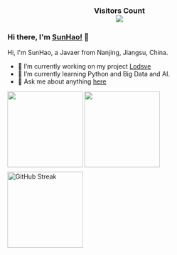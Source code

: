 <div>
  <h3 align="center"> 
    Visitors Count<br>
    <img align="center" src="https://profile-counter.glitch.me/sunhao-java/count.svg" />
  </h3>
</div>

### Hi there, I'm [SunHao!](https://www.crazy-coder.cn/) 👋

Hi, I'm SunHao, a Javaer from Nanjing, Jiangsu, China.

- 🔭 I’m currently working on my project [Lodsve](https://github.com/lodsve)
- 🌱 I’m currently learning Python and Big Data and AI.
- 💬 Ask me about anything [here](https://github.com/sunhao-java/sunhao-java/issues)

<a href="https://www.crazy-coder.cn/">
  <img align="left" height=170px src="https://github-readme-stats-git-masterorgs-github-readme-stats-team.vercel.app/api?username=sunhao-java&show_icons=true&count_private=true&include_orgs=true&theme=moltack" />
</a>
<a href="https://www.crazy-coder.cn/">
  <img align="left" height=170px src="https://github-readme-stats-git-masterorgs-github-readme-stats-team.vercel.app/api/top-langs/?username=sunhao-java&include_orgs=true&layout=compact&theme=moltack&langs_count=10" />
</a>

<a href="https://www.crazy-coder.cn/">
  <img src="https://streak-stats.demolab.com?user=sunhao-java&theme=dawnfox&hide_border=&date_format=%5BY.%5Dn.j" alt="GitHub Streak" style="margin-top: 10px" align="left" height=170px />
</a>
